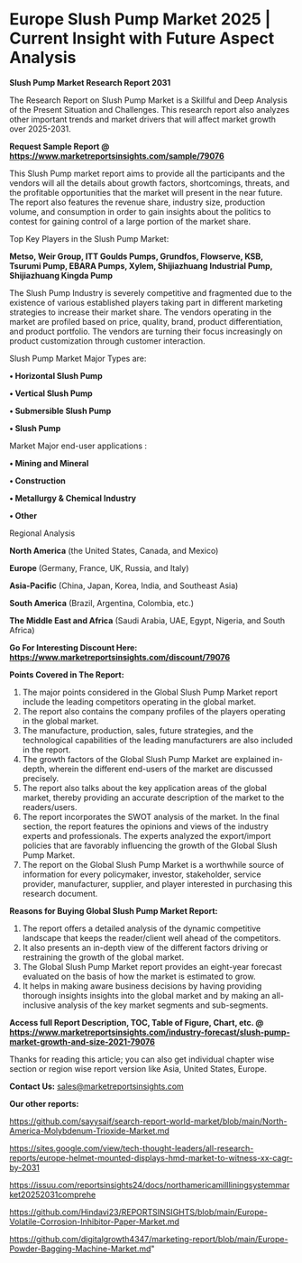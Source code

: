 # Europe Slush Pump Market 2025 | Current Insight with Future Aspect Analysis

<strong>Slush Pump Market Research Report 2031</strong>

The Research Report on Slush Pump Market is a Skillful and Deep Analysis of the Present Situation and Challenges. This research report also analyzes other important trends and market drivers that will affect market growth over 2025-2031.

<strong>Request Sample Report @ <a href=https://www.marketreportsinsights.com/sample/79076>https://www.marketreportsinsights.com/sample/79076</a></strong>

This Slush Pump market report aims to provide all the participants and the vendors will all the details about growth factors, shortcomings, threats, and the profitable opportunities that the market will present in the near future. The report also features the revenue share, industry size, production volume, and consumption in order to gain insights about the politics to contest for gaining control of a large portion of the market share.

Top Key Players in the Slush Pump Market:

<strong>Metso, Weir Group, ITT Goulds Pumps, Grundfos, Flowserve, KSB, Tsurumi Pump, EBARA Pumps, Xylem, Shijiazhuang Industrial Pump, Shijiazhuang Kingda Pump</strong>

The Slush Pump Industry is severely competitive and fragmented due to the existence of various established players taking part in different marketing strategies to increase their market share. The vendors operating in the market are profiled based on price, quality, brand, product differentiation, and product portfolio. The vendors are turning their focus increasingly on product customization through customer interaction.

Slush Pump Market Major Types are:

<strong>• Horizontal Slush Pump

• Vertical Slush Pump

• Submersible Slush Pump

• Slush Pump</strong>

Market Major end-user applications :

<strong>• Mining and Mineral

• Construction

• Metallurgy & Chemical Industry

• Other</strong>

Regional Analysis

</u><strong><b>North America</b></strong> (the United States, Canada, and Mexico)

<strong><b>Europe </b></strong>(Germany, France, UK, Russia, and Italy)

<strong><b>Asia-Pacific</b></strong> (China, Japan, Korea, India, and Southeast Asia)

<strong><b>South America</b></strong> (Brazil, Argentina, Colombia, etc.)

<strong><b>The Middle East and Africa</b></strong> (Saudi Arabia, UAE, Egypt, Nigeria, and South Africa)

<strong>Go For Interesting Discount Here: <a href=https://www.marketreportsinsights.com/discount/79076>https://www.marketreportsinsights.com/discount/79076</a></strong>

<strong>Points Covered in The Report:</strong>
<ol>
  <li>The major points considered in the Global Slush Pump Market report include the leading competitors operating in the global market.</li>
  <li>The report also contains the company profiles of the players operating in the global market.</li>
  <li>The manufacture, production, sales, future strategies, and the technological capabilities of the leading manufacturers are also included in the report.</li>
  <li>The growth factors of the Global Slush Pump Market are explained in-depth, wherein the different end-users of the market are discussed precisely.</li>
  <li>The report also talks about the key application areas of the global market, thereby providing an accurate description of the market to the readers/users.</li>
  <li>The report incorporates the SWOT analysis of the market. In the final section, the report features the opinions and views of the industry experts and professionals. The experts analyzed the export/import policies that are favorably influencing the growth of the Global Slush Pump Market.</li>
  <li>The report on the Global Slush Pump Market is a worthwhile source of information for every policymaker, investor, stakeholder, service provider, manufacturer, supplier, and player interested in purchasing this research document.</li>
</ol>
<strong>Reasons for Buying Global Slush Pump Market Report:</strong>

<ol>
  <li>The report offers a detailed analysis of the dynamic competitive landscape that keeps the reader/client well ahead of the competitors.</li>
  <li>It also presents an in-depth view of the different factors driving or restraining the growth of the global market.</li>
  <li>The Global Slush Pump Market report provides an eight-year forecast evaluated on the basis of how the market is estimated to grow.</li>
  <li>It helps in making aware business decisions by having providing thorough insights insights into the global market and by making an all-inclusive analysis of the key market segments and sub-segments.</li>
</ol>
<strong>Access full Report Description, TOC, Table of Figure, Chart, etc. @ <a href=https://www.marketreportsinsights.com/industry-forecast/slush-pump-market-growth-and-size-2021-79076>https://www.marketreportsinsights.com/industry-forecast/slush-pump-market-growth-and-size-2021-79076</a></strong>


Thanks for reading this article; you can also get individual chapter wise section or region wise report version like Asia, United States, Europe.

<strong>Contact Us:</strong>
sales@marketreportsinsights.com

<strong>Our other reports:</strong>

<a href=https://github.com/sayysaif/search-report-world-market/blob/main/North-America-Molybdenum-Trioxide-Market.md>https://github.com/sayysaif/search-report-world-market/blob/main/North-America-Molybdenum-Trioxide-Market.md</a>

<a href=https://sites.google.com/view/tech-thought-leaders/all-research-reports/europe-helmet-mounted-displays-hmd-market-to-witness-xx-cagr-by-2031>https://sites.google.com/view/tech-thought-leaders/all-research-reports/europe-helmet-mounted-displays-hmd-market-to-witness-xx-cagr-by-2031</a>

<a href=https://issuu.com/reportsinsights24/docs/northamericamillliningsystemmarket20252031comprehe>https://issuu.com/reportsinsights24/docs/northamericamillliningsystemmarket20252031comprehe</a>

<a href=https://github.com/Hindavi23/REPORTSINSIGHTS/blob/main/Europe-Volatile-Corrosion-Inhibitor-Paper-Market.md>https://github.com/Hindavi23/REPORTSINSIGHTS/blob/main/Europe-Volatile-Corrosion-Inhibitor-Paper-Market.md</a>

<a href=https://github.com/digitalgrowth4347/marketing-report/blob/main/Europe-Powder-Bagging-Machine-Market.md>https://github.com/digitalgrowth4347/marketing-report/blob/main/Europe-Powder-Bagging-Machine-Market.md</a>"
